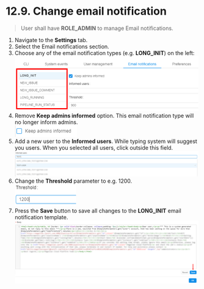 # 12.9. Change email notification

> User shall have **ROLE\_ADMIN** to manage Email notifications.

1. Navigate to the **Settings** tab.
2. Select the Email notifications section.
3. Choose any of the email notification types (e.g. **LONG\_INIT**) on the left:  
    ![CP_ChangeEmailNotification](attachments/ChangeEmailNotification_1.png)
4. Remove **Keep admins informed** option. This email notification type will no longer inform admins.  
    ![CP_ChangeEmailNotification](attachments/ChangeEmailNotification_2.png)
5. Add a new user to the **Informed users**. While typing system will suggest you users. When you selected all users, click outside this field.  
    ![CP_ChangeEmailNotification](attachments/ChangeEmailNotification_3.png)
6. Change the **Threshold** parameter to e.g. 1200.  
    ![CP_ChangeEmailNotification](attachments/ChangeEmailNotification_4.png)
7. Press the **Save** button to save all changes to the **LONG\_INIT** email notification template.  
    ![CP_ChangeEmailNotification](attachments/ChangeEmailNotification_5.png)